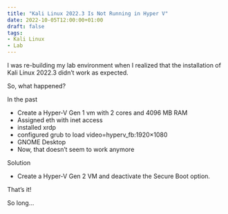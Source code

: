 ```yaml
---
title: "Kali Linux 2022.3 Is Not Running in Hyper V"
date: 2022-10-05T12:00:00+01:00
draft: false 
tags: 
- Kali Linux
- Lab
---
```


I was re-building my lab environment when I realized that the installation of Kali Linux 2022.3 didn’t work as expected.
<!--more-->
So, what happened?

In the past

- Create a Hyper-V Gen 1 vm with 2 cores and 4096 MB RAM
- Assigned eth with inet access
- installed xrdp
- configured grub to load video=hyperv_fb:1920×1080
- GNOME Desktop
- Now, that doesn’t seem to work anymore

Solution
- Create a Hyper-V Gen 2 VM and deactivate the Secure Boot option.

That’s it!

So long…


